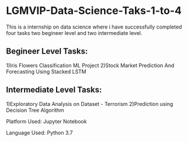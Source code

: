 # LGMVIP-Data-Science-Taks-1-to-4
This is a internship on data science where i have successfully completed four tasks two begineer level and two intermediate level.
## Begineer Level Tasks:
1)Iris Flowers Classification ML Project
2)Stock Market Prediction And Forecasting Using Stacked LSTM

## Intermediate Level Tasks:
1)Exploratory Data Analysis on Dataset - Terrorism
2)Prediction using Decision Tree  Algorithm

Platform Used: Jupyter Notebook

Language Used: Python 3.7
